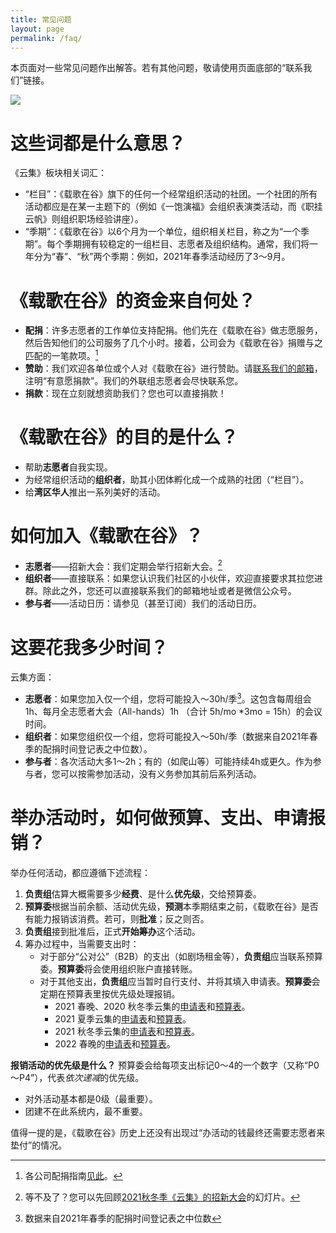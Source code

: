 ```yaml
---
title: 常见问题
layout: page
permalink: /faq/
---
```

本页面对一些常见问题作出解答。若有其他问题，敬请使用页面底部的“联系我们”链接。

![](https://tva1.sinaimg.cn/large/008i3skNgy1gwt84eb0gwj31ys0toac3.jpg)

# 这些词都是什么意思？
《云集》板块相关词汇：
- “栏目”：《载歌在谷》旗下的任何一个经常组织活动的社团。一个社团的所有活动都应是在某一主题下的（例如《一饱演福》会组织表演类活动，而《职挂云帆》则组织职场经验讲座）。
- “季期”：《载歌在谷》以6个月为一个单位，组织相关栏目，称之为“一个季期”。每个季期拥有较稳定的一组栏目、志愿者及组织结构。通常，我们将一年分为“春”、“秋”两个季期：例如，2021年春季活动经历了3～9月。

# 《载歌在谷》的资金来自何处？

- **配捐**：许多志愿者的工作单位支持配捐。他们先在《载歌在谷》做志愿服务，然后告知他们的公司服务了几个小时。接着，公司会为《载歌在谷》捐赠与之匹配的一笔款项。[^1]
- **赞助**：我们欢迎各单位或个人对《载歌在谷》进行赞助。请[联系我们的邮箱](mailto:contact-us@zgzg.io)，注明“有意愿捐款”。我们的外联组志愿者会尽快联系您。
- **捐款**：现在立刻就想资助我们？您也可以直接捐款！

# 《载歌在谷》的目的是什么？

- 帮助**志愿者**自我实现。
- 为经常组织活动的**组织者**，助其小团体孵化成一个成熟的社团（“栏目”）。
- 给**湾区华人**推出一系列美好的活动。

# 如何加入《载歌在谷》？

- **志愿者**——招新大会：我们定期会举行招新大会。[^3]
- **组织者**——直接联系：如果您认识我们社区的小伙伴，欢迎直接要求其拉您进群。除此之外，您还可以直接联系我们的邮箱地址或者是微信公众号。
- **参与者**——活动日历：请参见（甚至订阅）我们的活动日历。

# 这要花我多少时间？
云集方面：
- **志愿者**：如果您加入仅一个组，您将可能投入～30h/季[^2]。这包含每周组会 1h、每月全志愿者大会（All-hands）1h （合计 5h/mo *3mo = 15h）的会议时间。
- **组织者**：如果您组织仅一个组，您将可能投入～50h/季（数据来自2021年春季的配捐时间登记表之中位数）。
- **参与者**：各次活动大多1～2h；有的（如爬山等）可能持续4h或更久。作为参与者，您可以按需参加活动，没有义务参加其前后系列活动。

# 举办活动时，如何做预算、支出、申请报销？

举办任何活动，都应遵循下述流程：

1. **负责组**估算大概需要多少**经费**、是什么**优先级**，交给预算委。
2. **预算委**根据当前余额、活动优先级，**预测**本季期结束之前，《载歌在谷》是否有能力报销该消费。若可，则**批准**；反之则否。
3. **负责组**接到批准后，正式**开始筹办**这个活动。
4. 筹办过程中，当需要支出时：
   * 对于部分“公对公”（B2B）的支出（如剧场租金等），**负责组**应当联系预算委。**预算委**将会使用组织账户直接转账。
   * 对于其他支出，**负责组**应当暂时自行支付、并将其填入申请表。**预算委**会定期在预算表里按优先级处理报销。
     * 2021 春晚、2020 秋冬季云集的[申请表](https://zgzg.link/2021-reimbursement-form)和[预算表](https://zgzg.link/2021-budget)。
     * 2021 夏季云集的[申请表](https://zgzg.link/2021s-reimbursement-form)和[预算表](https://zgzg.link/2021s-budget)。
     * 2021 秋冬季云集的[申请表](https://zgzg.link/2021f-reimbursement-form)和[预算表](https://zgzg.link/2021f-budget)。
     * 2022 春晚的[申请表](https://zgzg.link/2022-reimbursement-form)和[预算表](https://zgzg.link/2022-budget)。

**报销活动的优先级是什么？** 预算委会给每项支出标记0～4的一个数字（又称“P0～P4”），代表*依次递减*的优先级。

* 对外活动基本都是0级（最重要）。
* 团建不在此系统内，最不重要。

值得一提的是，《载歌在谷》历史上还没有出现过“办活动的钱最终还需要志愿者来垫付”的情况。

[^1]: 各公司配捐指南[见此](https://zgzg.link/log-instruction)。
[^2]: 数据来自2021年春季的配捐时间登记表之中位数
[^3]: 等不及了？您可以先回顾[2021秋冬季《云集》的招新大会](https://zgzg.link/2021f-allhands)的幻灯片。
